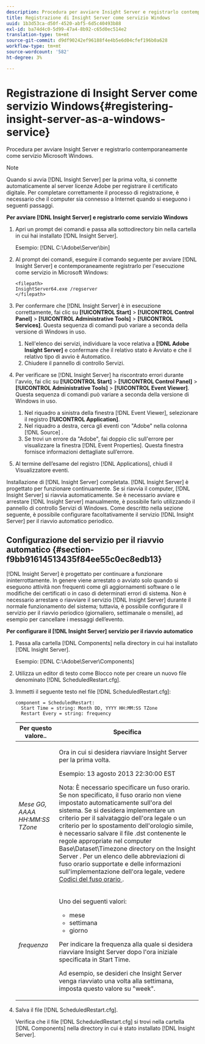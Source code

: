 ```yaml
---
description: Procedura per avviare Insight Server e registrarlo contemporaneamente come servizio Microsoft Windows.
title: Registrazione di Insight Server come servizio Windows
uuid: 1b3d53ca-d50f-4520-abf5-6d5c40493b88
exl-id: ba74d4c0-5d99-47a4-8b92-c65d0ec514e2
translation-type: tm+mt
source-git-commit: d9df90242ef96188f4e4b5e6d04cfef196b0a628
workflow-type: tm+mt
source-wordcount: '582'
ht-degree: 3%

---
```


# Registrazione di Insight Server come servizio Windows{#registering-insight-server-as-a-windows-service}

Procedura per avviare Insight Server e registrarlo contemporaneamente come servizio Microsoft Windows.

>[!NOTE]
>
>Quando si avvia [!DNL Insight Server] per la prima volta, si connette automaticamente al server licenze Adobe per registrare il certificato digitale. Per completare correttamente il processo di registrazione, è necessario che il computer sia connesso a Internet quando si eseguono i seguenti passaggi.

**Per avviare  [!DNL Insight Server] e registrarlo come servizio Windows**

1. Apri un prompt dei comandi e passa alla sottodirectory bin nella cartella in cui hai installato [!DNL Insight Server].

   Esempio: [!DNL C:\Adobe\Server\bin]

1. Al prompt dei comandi, eseguire il comando seguente per avviare [!DNL Insight Server] e contemporaneamente registrarlo per l&#39;esecuzione come servizio in Microsoft Windows:

   ```
   <filepath>
   InsightServer64.exe /regserver 
   </filepath>
   ```

1. Per confermare che [!DNL Insight Server] è in esecuzione correttamente, fai clic su **[!UICONTROL Start]** > **[!UICONTROL Control Panel]** > **[!UICONTROL Administrative Tools]** > **[!UICONTROL Services]**. Questa sequenza di comandi può variare a seconda della versione di Windows in uso.

   1. Nell&#39;elenco dei servizi, individuare la voce relativa a **[!DNL Adobe Insight Server]** e confermare che il relativo stato è Avviato e che il relativo tipo di avvio è Automatico.
   1. Chiudere il pannello di controllo Servizi.

1. Per verificare se [!DNL Insight Server] ha riscontrato errori durante l&#39;avvio, fai clic su **[!UICONTROL Start]** > **[!UICONTROL Control Panel]** > **[!UICONTROL Administrative Tools]** > **[!UICONTROL Event Viewer]**. Questa sequenza di comandi può variare a seconda della versione di Windows in uso.

   1. Nel riquadro a sinistra della finestra [!DNL Event Viewer], selezionare il registro **[!UICONTROL Application]**.
   1. Nel riquadro a destra, cerca gli eventi con &quot;Adobe&quot; nella colonna [!DNL Source] .
   1. Se trovi un errore da &quot;Adobe&quot;, fai doppio clic sull&#39;errore per visualizzare la finestra [!DNL Event Properties]. Questa finestra fornisce informazioni dettagliate sull’errore.

1. Al termine dell’esame del registro [!DNL Applications], chiudi il Visualizzatore eventi.

Installazione di [!DNL Insight Server] completata. [!DNL Insight Server] è progettato per funzionare continuamente. Se si riavvia il computer, [!DNL Insight Server] si riavvia automaticamente. Se è necessario avviare e arrestare [!DNL Insight Server] manualmente, è possibile farlo utilizzando il pannello di controllo Servizi di Windows. Come descritto nella sezione seguente, è possibile configurare facoltativamente il servizio [!DNL Insight Server] per il riavvio automatico periodico.

## Configurazione del servizio per il riavvio automatico {#section-f9bb91614513435f84ee55c0ec8edb13}

[!DNL Insight Server] è progettato per continuare a funzionare ininterrottamente. In genere viene arrestato o avviato solo quando si eseguono attività non frequenti come gli aggiornamenti software o le modifiche dei certificati o in caso di determinati errori di sistema. Non è necessario arrestare o riavviare il servizio [!DNL Insight Server] durante il normale funzionamento del sistema; tuttavia, è possibile configurare il servizio per il riavvio periodico (giornaliero, settimanale o mensile), ad esempio per cancellare i messaggi dell’evento.

**Per configurare il  [!DNL Insight Server] servizio per il riavvio automatico**

1. Passa alla cartella [!DNL Components] nella directory in cui hai installato [!DNL Insight Server].

   Esempio:  [!DNL C:\Adobe\Server\Components]

1. Utilizza un editor di testo come Blocco note per creare un nuovo file denominato [!DNL ScheduledRestart.cfg].
1. Immetti il seguente testo nel file [!DNL ScheduledRestart.cfg]:

   ```
   component = ScheduledRestart:  
     Start Time = string: Month DD, YYYY HH:MM:SS TZone 
     Restart Every = string: frequency
   ```

   <table id="table_AC05861E141E4928BE844C8611DEC43D"> 
    <thead> 
      <tr> 
      <th colname="col1" class="entry"> Per questo valore.. </th> 
      <th colname="col2" class="entry"> Specifica </th> 
      </tr> 
    </thead>
    <tbody> 
      <tr> 
      <td colname="col1"> <i>Mese GG, AAAA HH:MM:SS TZone</i> </td> 
      <td colname="col2"> <p>Ora in cui si desidera riavviare <span class="keyword"> Insight Server </span> per la prima volta. </p> <p>Esempio: 13 agosto 2013 22:30:00 EST </p> <p> <p>Nota:  È necessario specificare un fuso orario. Se non specificato, il fuso orario non viene impostato automaticamente sull'ora del sistema. Se si desidera implementare un criterio per il salvataggio dell'ora legale o un criterio per lo spostamento dell'orologio simile, è necessario salvare il file <span class="filepath"> .dst </span> contenente le regole appropriate nel computer Base\Dataset\Timezone directory on the <span class="keyword"> Insight Server </span>. Per un elenco delle abbreviazioni di fuso orario supportate e delle informazioni sull'implementazione dell'ora legale, vedere <a href="../../../../home/c-inst-svr/c-time-zn-cds.md#concept-eed5ba32d5d347cf94b76db83b29f211"> Codici del fuso orario </a>. </p> </p> </td> 
      </tr> 
      <tr> 
      <td colname="col1"> <i>frequenza</i> </td> 
      <td colname="col2"> <p>Uno dei seguenti valori: 
       <ul id="ul_C29A40CD8FBB4333B5FA1D9E7DAD35EC"> 
       <li id="li_9FE07DD30C524CBB81C8F7968E7C733E">mese </li> 
       <li id="li_E5E1B97ED8FB43C0BDA496C620D24A4C">settimana </li> 
       <li id="li_E6043B382FAE4B5D85CAADDFA60E4902">giorno </li> 
       </ul> </p> <p>Per indicare la frequenza alla quale si desidera riavviare <span class="keyword"> Insight Server </span> dopo l'ora iniziale specificata in Start Time. </p> <p>Ad esempio, se desideri che <span class="keyword"> Insight Server </span> venga riavviato una volta alla settimana, imposta questo valore su "week". </p> </td> 
      </tr> 
    </tbody> 
   </table>

1. Salva il file [!DNL ScheduledRestart.cfg].

   Verifica che il file [!DNL ScheduledRestart.cfg] si trovi nella cartella [!DNL Components] nella directory in cui è stato installato [!DNL Insight Server].

